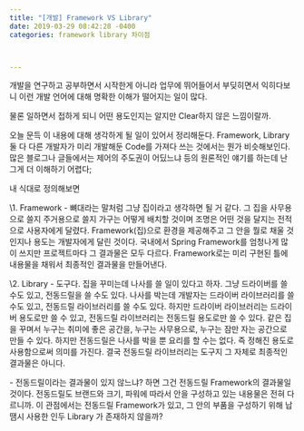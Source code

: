 ```yaml
---
title: "[개발] Framework VS Library"
date: 2019-03-29 08:42:28 -0400
categories: framework library 차이점



---
```


개발을 연구하고 공부하면서 시작한게 아니라
업무에 뛰어들어서 부딪히면서 익히다보니
이런 개발 언어에 대해 명확한 이해가 떨어지는 일이 많다.

물론 일하면서 접하게 되니 어떤 용도인지는 알지만 Clear하지 않은 느낌이랄까.

오늘 문득 이 내용에 대해 생각하게 될 일이 있어서 정리해둔다.
Framework, Library 둘 다 다른 개발자가 미리 개발해둔 Code를 가져다 쓰는 것에서는
뭔가 비슷해보인다.
많은 블로그나 글들에서는 제어의 주도권이 어딨느냐 등의 원론적인 얘기를 하는데
난 그게 더 이해하기 어렵다;

내 식대로 정의해보면

\1. Framework
 \- 뼈대라는 말처럼 그냥 집이라고 생각하면 될 거 같다. 그 집을 사무용으로 쓸지 주거용으로 쓸지
  가구는 어떻게 배치할 것이며 조명은 어떤 것을 달지는 전적으로 사용자에게 달렸다.
  Framework(집)으로 환경을 제공해주고 그 안을 뭘로 채울 것인지나 용도는 개발자에게 달린 것이다.
  국내에서 Spring Framework를 엄청나게 많이 쓰지만 프로젝트마다 그 결과물은 모두 다르다.
  Framework로는 미리 구현된 틀에 내용물을 채워서 최종적인 결과물을 만들어낸다.

\2. Library
 \- 도구다. 집을 꾸미는데 나사를 쓸 일이 있다고 하자. 그냥 드라이버를 쓸 수도 있고, 전동드릴을 쓸 수도
  있다. 나사를 박는데 개발자는 드라이버 라이브러리를 쓸 수도 있고, 전동드릴 라이브러리를 쓸 수도
  있다. 하지만 드라이버 라이브러리는 드라이버 용도로만 쓸 수 있고, 전동드릴 라이브러리는 전동드릴
  용도로만 쓸 수 있다. 같은 집을 꾸며서 누구는 취미에 좋은 공간을, 누구는 사무용으로, 누구는 잠만
  자는 공간으로 만들 수 있다. 하지만 전동드릴은 나사를 박을 뿐 요리를 할 수는 없다. 즉 정해진 용도로
 사용함으로써 의미를 가진다. 결국 전동드릴 라이브러리는 도구지 그 자체로 최종적인 결과물은 아니다.


\- 전동드릴이라는 결과물이 있지 않느냐? 하면 그건 전동드릴 Framework의 결과물일 것이다. 전동드릴도
 브랜드와 크기, 파워에 따라서 안을 구성하고 있는 내용물은 전혀 다르니까.
 이 관점에서는 전동드릴 Framework가 있고, 그 안의 부품을 구성하기 위해 납땜시 사용한 인두 Library
 가 존재하지 않을까?